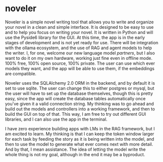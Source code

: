 # noveler
Noveler is a simple novel writing tool that allows you to write and organize your novel in a clean and simple interface. It is designed to be easy to use and to help you focus on writing your novel. It is written in Python and will use the Pyside6 library for the GUI. At this time, the app is in the early stages of development and is not yet ready for use. There will be integration with the ollama ecosystem, and the use of RAG and agent models to help the writer. I, for one, welcome our new language model _partners_, but I also want to do it on my own hardware, working just fine even in offline mode. 100% free, 100% open source, 100% private. The user can use which ever models they want, and the app will be able to use them, if the embeddings are compatible. 

Noveler uses the SQLAlchemy 2.0 ORM in the backend, and by default it is set to use sqlite. The user can change this to 
either postgres or mysql, but the user will have to set up the database themselves, though this is pretty easy, since the app will create the database tables automatically once you've given it a valid connection string. My thinking was to go ahead and build out the models and controllers into a working framework, and then to build the GUI on top of that. This way, I am free to try out different GUI libraries, and I can also use the app in the terminal. 

I have zero experience building apps with LMs in the RAG framework, but I am excited to learn. My thinking is that I can keep the token window larger for each task by feeding the story as it is being written into the model, and then to
use the model to generate what ever comes next with more detail. And by that, I mean assistance. The idea of letting the model write the whole thing is not my goal, although in the end it may be a byproduct.
